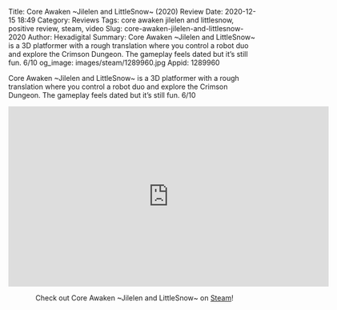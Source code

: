 Title: Core Awaken ~Jilelen and LittleSnow~ (2020) Review
Date: 2020-12-15 18:49
Category: Reviews
Tags: core awaken jilelen and littlesnow, positive review, steam, video
Slug: core-awaken-jilelen-and-littlesnow-2020
Author: Hexadigital
Summary: Core Awaken ~Jilelen and LittleSnow~ is a 3D platformer with a rough translation where you control a robot duo and explore the Crimson Dungeon. The gameplay feels dated but it’s still fun. 6/10
og_image: images/steam/1289960.jpg
Appid: 1289960

Core Awaken ~Jilelen and LittleSnow~ is a 3D platformer with a rough translation where you control a robot duo and explore the Crimson Dungeon. The gameplay feels dated but it’s still fun. 6/10

<center><iframe src="https://www.youtube.com/embed/efShmCevQz0?feature=oembed" allow="accelerometer; autoplay; encrypted-media; gyroscope; picture-in-picture" width="640" height="360" frameborder="0"></iframe>

Check out Core Awaken ~Jilelen and LittleSnow~ on [Steam](https://store.steampowered.com/app/1289960/?curator_clanid=34633900)!</center>